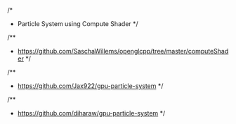 

/*
 * Particle System using Compute Shader
*/

/**
 * https://github.com/SaschaWillems/openglcpp/tree/master/computeShader
*/

/**
 * https://github.com/Jax922/gpu-particle-system
*/

/**
 * https://github.com/diharaw/gpu-particle-system
*/

